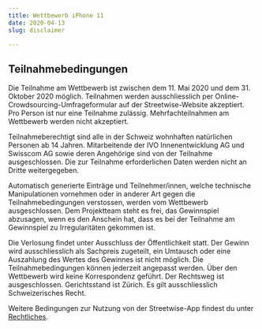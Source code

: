 ```yaml
---
title: Wettbewerb iPhone 11
date: 2020-04-13
slug: disclaimer

---
```

## Teilnahmebedingungen

Die Teilnahme am Wettbewerb ist zwischen dem 11. Mai 2020 und dem 31. Oktober 2020 möglich. Teilnahmen werden ausschliesslich per Online-Crowdsourcing-Umfrageformular auf der Streetwise-Website akzeptiert. Pro Person ist nur eine Teilnahme zulässig. Mehrfachteilnahmen am Wettbewerb werden nicht akzeptiert.

Teilnahmeberechtigt sind alle in der Schweiz wohnhaften natürlichen Personen ab 14 Jahren. Mitarbeitende der IVO Innenentwicklung AG und Swisscom AG sowie deren Angehörige sind von der Teilnahme ausgeschlossen. Die zur Teilnahme erforderlichen Daten werden nicht an Dritte weitergegeben.

Automatisch generierte Einträge und Teilnehmer/innen, welche technische Manipulationen vornehmen oder in anderer Art gegen die Teilnahmebedingungen verstossen, werden vom Wettbewerb ausgeschlossen. Dem Projektteam steht es frei, das Gewinnspiel abzusagen, wenn es den Anschein hat, dass es bei der Teilnahme am Gewinnspiel zu Irregularitäten gekommen ist.

Die Verlosung findet unter Ausschluss der Öffentlichkeit statt. ​Der Gewinn wird ausschliesslich als Sachpreis zugeteilt, ein Umtausch oder eine Auszahlung des Wertes des Gewinnes ist nicht möglich. Die Teilnahmebedingungen können jederzeit angepasst werden. Über den Wettbewerb wird keine Korrespondenz geführt. Der Rechtsweg ist ausgeschlossen. Gerichtsstand ist Zürich. Es gilt ausschliesslich Schweizerisches Recht.

Weitere Bedingungen zur Nutzung von der Streetwise-App findest du unter [Rechtliches](legal).